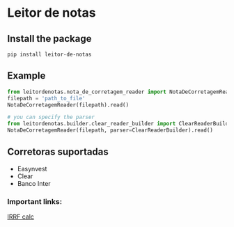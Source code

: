 # Leitor de notas

## Install the package

    pip install leitor-de-notas

## Example

```python
from leitordenotas.nota_de_corretagem_reader import NotaDeCorretagemReader
filepath = 'path_to_file'
NotaDeCorretagemReader(filepath).read()

# you can specify the parser
from leitordenotas.builder.clear_reader_builder import ClearReaderBuilder
NotaDeCorretagemReader(filepath, parser=ClearReaderBuilder).read()
```

## Corretoras suportadas

- Easynvest
- Clear
- Banco Inter

### Important links:
[IRRF calc](https://www.investimentonabolsa.com/2014/10/entenda-irrf-nota-de-corretagem.html)

